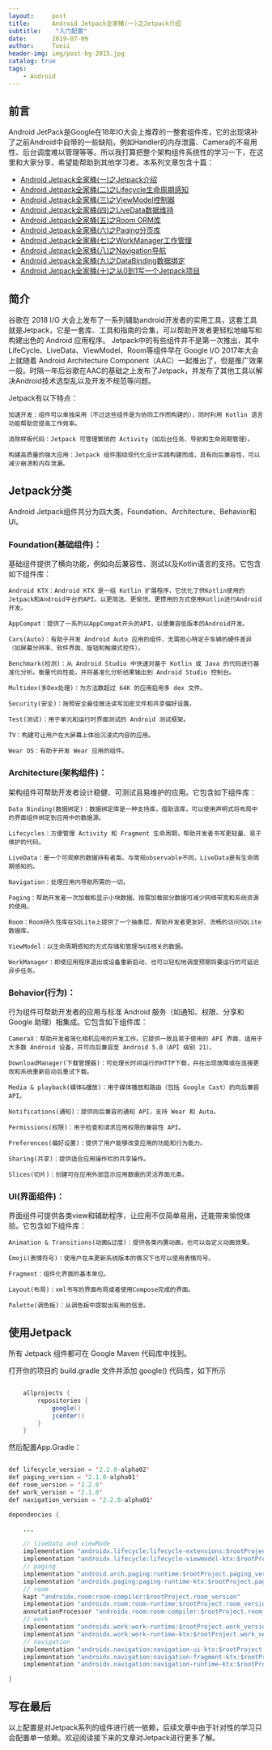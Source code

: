 ```yaml
---
layout:     post
title:      Android Jetpack全家桶(一)之Jetpack介绍
subtitle:    "入门配置"
date:       2019-07-09
author:     Toeii
header-img: img/post-bg-2015.jpg
catalog: true
tags:
    - Android
---
```




## 前言

Android JetPack是Google在18年IO大会上推荐的一整套组件库，它的出现填补了之前Android中自带的一些缺陷，例如Handler的内存泄露、Camera的不易用性、后台调度难以管理等等。所以我打算把整个架构组件系统性的学习一下，在这里和大家分享，希望能帮助到其他学习者。本系列文章包含十篇：

- [Android Jetpack全家桶(一)之Jetpack介绍](https://toeii.github.io/2019/07/09/Android-Jetpack%E5%85%A8%E5%AE%B6%E6%A1%B6(%E4%B8%80)%E4%B9%8BJetPack%E9%85%8D%E7%BD%AE/)<br />
- [Android Jetpack全家桶(二)之Lifecycle生命周期感知](https://toeii.github.io/2019/07/09/Android-Jetpack%E5%85%A8%E5%AE%B6%E6%A1%B6(%E4%BA%8C)%E4%B9%8BLifecycle%E7%94%9F%E5%91%BD%E5%91%A8%E6%9C%9F%E6%84%9F%E7%9F%A5/)<br />
- [Android Jetpack全家桶(三)之ViewModel控制器](https://toeii.github.io/2019/07/10/Android-Jetpack%E5%85%A8%E5%AE%B6%E6%A1%B6(%E4%B8%89)%E4%B9%8BViewModel%E6%8E%A7%E5%88%B6%E5%99%A8/)<br />
- [Android Jetpack全家桶(四)之LiveData数据维持](https://toeii.github.io/2019/07/12/Android-Jetpack%E5%85%A8%E5%AE%B6%E6%A1%B6(%E5%9B%9B)%E4%B9%8BLiveData%E6%95%B0%E6%8D%AE%E7%BB%B4%E6%8C%81/)<br />
- [Android Jetpack全家桶(五)之Room ORM库](https://toeii.github.io/2019/07/17/Android-Jetpack%E5%85%A8%E5%AE%B6%E6%A1%B6(%E4%BA%94)%E4%B9%8BRoom-ORM%E5%BA%93/)<br />
- [Android Jetpack全家桶(六)之Paging分页库](https://toeii.github.io/2019/07/19/Android-Jetpack%E5%85%A8%E5%AE%B6%E6%A1%B6(%E5%85%AD)%E4%B9%8BPaging%E5%88%86%E9%A1%B5%E5%BA%93/)<br />
- [Android Jetpack全家桶(七)之WorkManager工作管理](https://toeii.github.io/2019/08/01/Android-Jetpack%E5%85%A8%E5%AE%B6%E6%A1%B6(%E4%B8%83)%E4%B9%8BWorkManager%E5%B7%A5%E4%BD%9C%E7%AE%A1%E7%90%86/)<br />
- [Android Jetpack全家桶(八)之Navigation导航](https://toeii.github.io/2019/08/06/Android-Jetpack%E5%85%A8%E5%AE%B6%E6%A1%B6(%E5%85%AB)%E4%B9%8BNavigation%E5%AF%BC%E8%88%AA/)<br />
- [Android Jetpack全家桶(九)之DataBinding数据绑定](https://toeii.github.io/2019/08/07/Android-Jetpack%E5%85%A8%E5%AE%B6%E6%A1%B6(%E4%B9%9D)%E4%B9%8BDataBinding%E6%95%B0%E6%8D%AE%E7%BB%91%E5%AE%9A/)<br />
- [Android Jetpack全家桶(十)之从0到1写一个Jetpack项目](https://toeii.github.io/2019/08/07/Android-Jetpack%E5%85%A8%E5%AE%B6%E6%A1%B6(%E5%8D%81)%E4%B9%8B%E4%BB%8E0%E5%88%B01%E5%86%99%E4%B8%80%E4%B8%AAJetPack%E5%B0%8F%E9%A1%B9%E7%9B%AE/)<br />


## 简介

谷歌在 2018 I/O 大会上发布了一系列辅助android开发者的实用工具，这套工具就是Jetpack，它是一套库、工具和指南的合集，可以帮助开发者更轻松地编写和构建出色的 Android 应用程序。
Jetpack中的有些组件并不是第一次推出，其中LifeCycle、LiveData、ViewModel、Room等组件早在 Google I/O 2017年大会上就随着 Android Architecture Component（AAC）一起推出了，但是推广效果一般。时隔一年后谷歌在AAC的基础之上发布了Jetpack，并发布了其他工具以解决Android技术选型乱以及开发不规范等问题。

Jetpack有以下特点：

    加速开发：组件可以单独采用（不过这些组件是为协同工作而构建的），同时利用 Kotlin 语言功能帮助您提高工作效率。

    消除样板代码：Jetpack 可管理繁琐的 Activity（如后台任务、导航和生命周期管理）。

    构建高质量的强大应用：Jetpack 组件围绕现代化设计实践构建而成，具有向后兼容性，可以减少崩溃和内存泄漏。

## Jetpack分类

Android Jetpack组件共分为四大类，Foundation、Architecture、Behavior和UI。

### Foundation(基础组件)：

基础组件提供了横向功能，例如向后兼容性、测试以及Kotlin语言的支持。它包含如下组件库：

    Android KTX：Android KTX 是一组 Kotlin 扩展程序，它优化了供Kotlin使用的Jetpack和Android平台的API。以更简洁、更愉悦、更惯用的方式使用Kotlin进行Android开发。

    AppCompat：提供了一系列以AppCompat开头的API，以便兼容低版本的Android开发。

    Cars(Auto)：有助于开发 Android Auto 应用的组件，无需担心特定于车辆的硬件差异（如屏幕分辨率、软件界面、旋钮和触摸式控件）。

    Benchmark(检测)：从 Android Studio 中快速对基于 Kotlin 或 Java 的代码进行基准化分析。衡量代码性能，并将基准化分析结果输出到 Android Studio 控制台。

    Multidex(多Dex处理)：为方法数超过 64K 的应用启用多 dex 文件。

    Security(安全)：按照安全最佳做法读写加密文件和共享偏好设置。

    Test(测试)：用于单元和运行时界面测试的 Android 测试框架。

    TV：构建可让用户在大屏幕上体验沉浸式内容的应用。

    Wear OS：有助于开发 Wear 应用的组件。

### Architecture(架构组件)：

架构组件可帮助开发者设计稳健、可测试且易维护的应用。它包含如下组件库：

    Data Binding(数据绑定)：数据绑定库是一种支持库，借助该库，可以使用声明式将布局中的界面组件绑定到应用中的数据源。

    Lifecycles：方便管理 Activity 和 Fragment 生命周期，帮助开发者书写更轻量、易于维护的代码。

    LiveData：是一个可观察的数据持有者类。与常规observable不同，LiveData是有生命周期感知的。

    Navigation：处理应用内导航所需的一切。

    Paging：帮助开发者一次加载和显示小块数据。按需加载部分数据可减少网络带宽和系统资源的使用。

    Room：Room持久性库在SQLite上提供了一个抽象层，帮助开发者更友好、流畅的访问SQLite数据库。

    ViewModel：以生命周期感知的方式存储和管理与UI相关的数据。

    WorkManager：即使应用程序退出或设备重新启动，也可以轻松地调度预期将要运行的可延迟异步任务。

### Behavior(行为)：

行为组件可帮助开发者的应用与标准 Android 服务（如通知、权限、分享和 Google 助理）相集成。它包含如下组件库：

    CameraX：帮助开发者简化相机应用的开发工作。它提供一致且易于使用的 API 界面，适用于大多数 Android 设备，并可向后兼容至 Android 5.0（API 级别 21）。

    DownloadManager(下载管理器)：可处理长时间运行的HTTP下载，并在出现故障或在连接更改和系统重新启动后重试下载。

    Media & playback(媒体&播放)：用于媒体播放和路由（包括 Google Cast）的向后兼容 API。

    Notifications(通知)：提供向后兼容的通知 API，支持 Wear 和 Auto。

    Permissions(权限)：用于检查和请求应用权限的兼容性 API。

    Preferences(偏好设置)：提供了用户能够改变应用的功能和行为能力。

    Sharing(共享)：提供适合应用操作栏的共享操作。

    Slices(切片)：创建可在应用外部显示应用数据的灵活界面元素。

### UI(界面组件)：

界面组件可提供各类view和辅助程序，让应用不仅简单易用，还能带来愉悦体验。它包含如下组件库：

    Animation & Transitions(动画&过度)：提供各类内置动画，也可以自定义动画效果。

    Emoji(表情符号)：使用户在未更新系统版本的情况下也可以使用表情符号。

    Fragment：组件化界面的基本单位。

    Layout(布局)：xml书写的界面布局或者使用Compose完成的界面。

    Palette(调色板)：从调色板中提取出有用的信息。

## 使用Jetpack

所有 Jetpack 组件都可在 Google Maven 代码库中找到。

打开你的项目的 build.gradle 文件并添加 google() 代码库，如下所示

```java

    allprojects {
        repositories {
            google()
            jcenter()
        }
    }

```

然后配置App.Gradle：

```java

def lifecycle_version = '2.2.0-alpha02'
def paging_version = '2.1.0-alpha01'
def room_version = '2.2.0'
def work_version = '2.1.0'
def navigation_version = '2.2.0-alpha01'

dependencies {

    ...

    // liveData and viewMode
    implementation "androidx.lifecycle:lifecycle-extensions:$rootProject.lifecycle_version"
    implementation "androidx.lifecycle:lifecycle-viewmodel-ktx:$rootProject.lifecycle_version"
    // paging
    implementation "android.arch.paging:runtime:$rootProject.paging_version"
    implementation "androidx.paging:paging-runtime-ktx:$rootProject.paging_version"
    // room
    kapt "androidx.room:room-compiler:$rootProject.room_version"
    implementation "androidx.room:room-runtime:$rootProject.room_version"
    annotationProcessor "androidx.room:room-compiler:$rootProject.room_version"
    // work
    implementation "androidx.work:work-runtime:$rootProject.work_version"
    implementation "androidx.work:work-runtime-ktx:$rootProject.work_version"
    // navigation
    implementation "androidx.navigation:navigation-ui-ktx:$rootProject.navigation_version"
    implementation "androidx.navigation:navigation-fragment-ktx:$rootProject.navigation_version"
    implementation "androidx.navigation:navigation-runtime-ktx:$rootProject.navigation_version"

}

```

## 写在最后

以上配置是对Jetpack系列的组件进行统一依赖，后续文章中由于针对性的学习只会配置单一依赖。欢迎阅读接下来的文章对Jetpack进行更多了解。



